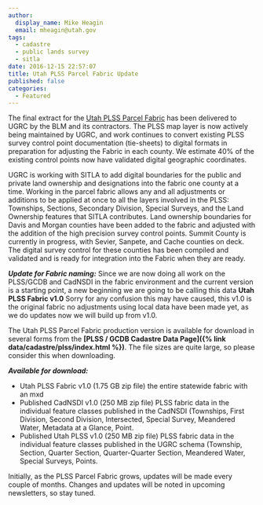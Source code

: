 ```yaml
---
author:
  display_name: Mike Heagin
  email: mheagin@utah.gov
tags:
  - cadastre
  - public lands survey
  - sitla
date: 2016-12-15 22:57:07
title: Utah PLSS Parcel Fabric Update
published: false
categories:
  - Featured
---
```


The final extract for the [Utah PLSS Parcel Fabric](https://plss.utah.gov/) has been delivered to UGRC by the BLM and its contractors. The PLSS map layer is now actively being maintained by UGRC, and work continues to convert existing PLSS survey control point documentation (tie-sheets) to digital formats in preparation for adjusting the Fabric in each county. We estimate 40% of the existing control points now have validated digital geographic coordinates.

UGRC is working with SITLA to add digital boundaries for the public and private land ownership and designations into the fabric one county at a time. Working in the parcel fabric allows any and all adjustments or additions to be applied at once to all the layers involved in the PLSS: Townships, Sections, Secondary Division, Special Surveys, and the Land Ownership features that SITLA contributes. Land ownership boundaries for Davis and Morgan counties have been added to the fabric and adjusted with the addition of the high precision survey control points. Summit County is currently in progress, with Sevier, Sanpete, and Cache counties on deck. The digital survey control for these counties has been compiled and validated and is ready for integration into the Fabric when they are ready.

***Update for Fabric naming:***
Since we are now doing all work on the PLSS/GCDB and CadNSDI in the fabric environment and the current version is a starting point, a new beginning we are going to be calling this data **Utah PLSS Fabric v1.0**
Sorry for any confusion this may have caused, this v1.0 is the original fabric no adjustments using local data have been made yet, as we do updates now we will build up from v1.0.

The Utah PLSS Parcel Fabric production version is available for download in several forms from the **[PLSS / GCDB Cadastre Data Page]({% link data/cadastre/plss/index.html %})**. The file sizes are quite large, so please consider this when downloading.

***Available for download:***

- Utah PLSS Fabric v1.0 (1.75 GB zip file) the entire statewide fabric with an mxd
- Published CadNSDI v1.0 (250 MB zip file) PLSS fabric data in the individual feature classes published in the CadNSDI (Townships, First Division, Second Division, Intersected, Special Survey, Meandered Water, Metadata at a Glance, Point.
- Published Utah PLSS v1.0 (250 MB zip file) PLSS fabric data in the individual feature classes published in the UGRC schema (Township, Section, Quarter Section, Quarter-Quarter Section, Meandered Water, Special Surveys, Points.

Initially, as the PLSS Parcel Fabric grows, updates will be made every couple of months. Changes and updates will be noted in upcoming newsletters, so stay tuned.
